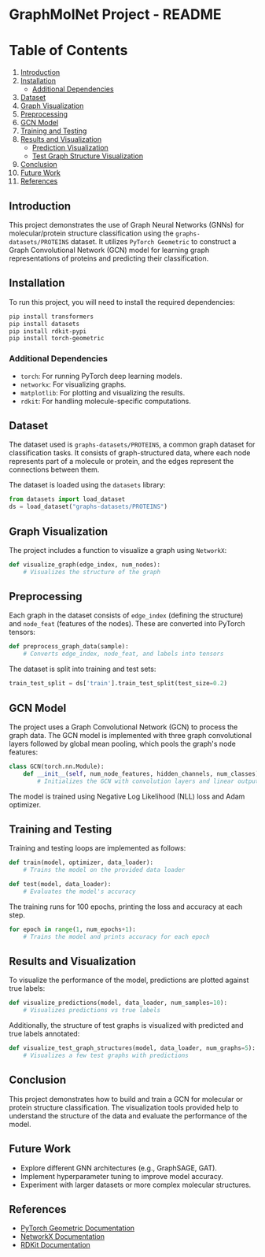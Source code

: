 # GraphMolNet Project - README

# Table of Contents

1. [Introduction](#introduction)
2. [Installation](#installation)
   - [Additional Dependencies](#additional-dependencies)
3. [Dataset](#dataset)
4. [Graph Visualization](#graph-visualization)
5. [Preprocessing](#preprocessing)
6. [GCN Model](#gcn-model)
7. [Training and Testing](#training-and-testing)
8. [Results and Visualization](#results-and-visualization)
   - [Prediction Visualization](#prediction-visualization)
   - [Test Graph Structure Visualization](#test-graph-structure-visualization)
9. [Conclusion](#conclusion)
10. [Future Work](#future-work)
11. [References](#references)

## Introduction

This project demonstrates the use of Graph Neural Networks (GNNs) for molecular/protein structure classification using the `graphs-datasets/PROTEINS` dataset. It utilizes `PyTorch Geometric` to construct a Graph Convolutional Network (GCN) model for learning graph representations of proteins and predicting their classification.

## Installation

To run this project, you will need to install the required dependencies:

```bash
pip install transformers
pip install datasets
pip install rdkit-pypi
pip install torch-geometric
```

### Additional Dependencies

- `torch`: For running PyTorch deep learning models.
- `networkx`: For visualizing graphs.
- `matplotlib`: For plotting and visualizing the results.
- `rdkit`: For handling molecule-specific computations.

## Dataset

The dataset used is `graphs-datasets/PROTEINS`, a common graph dataset for classification tasks. It consists of graph-structured data, where each node represents part of a molecule or protein, and the edges represent the connections between them.

The dataset is loaded using the `datasets` library:

```python
from datasets import load_dataset
ds = load_dataset("graphs-datasets/PROTEINS")
```

## Graph Visualization

The project includes a function to visualize a graph using `NetworkX`:

```python
def visualize_graph(edge_index, num_nodes):
    # Visualizes the structure of the graph
```

## Preprocessing

Each graph in the dataset consists of `edge_index` (defining the structure) and `node_feat` (features of the nodes). These are converted into PyTorch tensors:

```python
def preprocess_graph_data(sample):
    # Converts edge_index, node_feat, and labels into tensors
```

The dataset is split into training and test sets:

```python
train_test_split = ds['train'].train_test_split(test_size=0.2)
```

## GCN Model

The project uses a Graph Convolutional Network (GCN) to process the graph data. The GCN model is implemented with three graph convolutional layers followed by global mean pooling, which pools the graph's node features:

```python
class GCN(torch.nn.Module):
    def __init__(self, num_node_features, hidden_channels, num_classes):
        # Initializes the GCN with convolution layers and linear output layer
```

The model is trained using Negative Log Likelihood (NLL) loss and Adam optimizer.

## Training and Testing

Training and testing loops are implemented as follows:

```python
def train(model, optimizer, data_loader):
    # Trains the model on the provided data loader

def test(model, data_loader):
    # Evaluates the model's accuracy
```

The training runs for 100 epochs, printing the loss and accuracy at each step.

```python
for epoch in range(1, num_epochs+1):
    # Trains the model and prints accuracy for each epoch
```

## Results and Visualization

To visualize the performance of the model, predictions are plotted against true labels:

```python
def visualize_predictions(model, data_loader, num_samples=10):
    # Visualizes predictions vs true labels
```

Additionally, the structure of test graphs is visualized with predicted and true labels annotated:

```python
def visualize_test_graph_structures(model, data_loader, num_graphs=5):
    # Visualizes a few test graphs with predictions
```

## Conclusion

This project demonstrates how to build and train a GCN for molecular or protein structure classification. The visualization tools provided help to understand the structure of the data and evaluate the performance of the model.

## Future Work

- Explore different GNN architectures (e.g., GraphSAGE, GAT).
- Implement hyperparameter tuning to improve model accuracy.
- Experiment with larger datasets or more complex molecular structures.
  
## References

- [PyTorch Geometric Documentation](https://pytorch-geometric.readthedocs.io)
- [NetworkX Documentation](https://networkx.github.io/)
- [RDKit Documentation](https://www.rdkit.org/)

